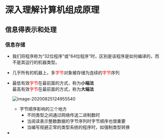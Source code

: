 # 深入理解计算机组成原理

## 信息得表示和处理
### 信息存储
+ 我们将程序称为“32位程序”或“64位程序”时，区别是该程序是如何编译的，而不是其运行的机器类型。

+ 几乎所有的机器上，多<font color="red">字节</font>对象被存储为连续的<font color="red">字节</font>序列

+ 最低有效<font color="red">字节</font>在最前面的方式，称为**小端法**<br/>
  最高有效<font color="red">字节</font>在最前面的方式，称为**大端法**

  ![image-20200825124955540](C:\Users\chenxinxiner\AppData\Roaming\Typora\typora-user-images\image-20200825124955540.png)

  + 字节顺序影响的三个地方
    + 不同类型之间通过网络传送二进制数时
    + 当阅读表示整数数据的字节序列时字节顺序也很重要
    + 当编写规避正常的类型系统的程序时，如强制类型转换

+ 
